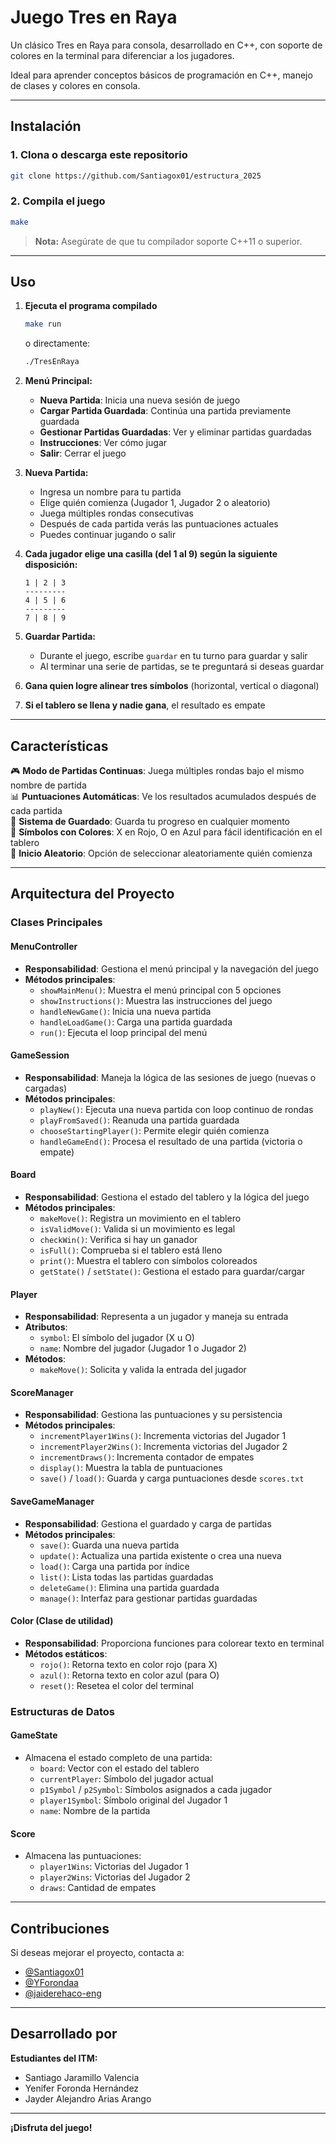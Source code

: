 # Juego Tres en Raya

Un clásico Tres en Raya para consola, desarrollado en C++, con soporte de colores en la terminal para diferenciar a los jugadores.

Ideal para aprender conceptos básicos de programación en C++, manejo de clases y colores en consola.

---

## Instalación

### 1. Clona o descarga este repositorio

```bash
git clone https://github.com/Santiagox01/estructura_2025
```

### 2. Compila el juego

```bash
make
```

>  **Nota:** Asegúrate de que tu compilador soporte C++11 o superior.

---

##  Uso

1. **Ejecuta el programa compilado**
   ```bash
   make run
   ```
   o directamente:
   ```bash
   ./TresEnRaya
   ```

2. **Menú Principal:**
   - **Nueva Partida**: Inicia una nueva sesión de juego
   - **Cargar Partida Guardada**: Continúa una partida previamente guardada
   - **Gestionar Partidas Guardadas**: Ver y eliminar partidas guardadas
   - **Instrucciones**: Ver cómo jugar
   - **Salir**: Cerrar el juego

3. **Nueva Partida:**
   - Ingresa un nombre para tu partida
   - Elige quién comienza (Jugador 1, Jugador 2 o aleatorio)
   - Juega múltiples rondas consecutivas
   - Después de cada partida verás las puntuaciones actuales
   - Puedes continuar jugando o salir

4. **Cada jugador elige una casilla (del 1 al 9) según la siguiente disposición:**

   ```
   1 | 2 | 3
   ---------
   4 | 5 | 6
   ---------
   7 | 8 | 9
   ```

5. **Guardar Partida:**
   - Durante el juego, escribe `guardar` en tu turno para guardar y salir
   - Al terminar una serie de partidas, se te preguntará si deseas guardar

6. **Gana quien logre alinear tres símbolos** (horizontal, vertical o diagonal)

7. **Si el tablero se llena y nadie gana**, el resultado es empate

---

##  Características

🎮 **Modo de Partidas Continuas**: Juega múltiples rondas bajo el mismo nombre de partida  
📊 **Puntuaciones Automáticas**: Ve los resultados acumulados después de cada partida  
💾 **Sistema de Guardado**: Guarda tu progreso en cualquier momento  
🎨 **Símbolos con Colores**: X en Rojo, O en Azul para fácil identificación en el tablero  
🎲 **Inicio Aleatorio**: Opción de seleccionar aleatoriamente quién comienza

---

## Arquitectura del Proyecto

### Clases Principales

#### **MenuController**
- **Responsabilidad**: Gestiona el menú principal y la navegación del juego
- **Métodos principales**:
  - `showMainMenu()`: Muestra el menú principal con 5 opciones
  - `showInstructions()`: Muestra las instrucciones del juego
  - `handleNewGame()`: Inicia una nueva partida
  - `handleLoadGame()`: Carga una partida guardada
  - `run()`: Ejecuta el loop principal del menú

#### **GameSession**
- **Responsabilidad**: Maneja la lógica de las sesiones de juego (nuevas o cargadas)
- **Métodos principales**:
  - `playNew()`: Ejecuta una nueva partida con loop continuo de rondas
  - `playFromSaved()`: Reanuda una partida guardada
  - `chooseStartingPlayer()`: Permite elegir quién comienza
  - `handleGameEnd()`: Procesa el resultado de una partida (victoria o empate)

#### **Board**
- **Responsabilidad**: Gestiona el estado del tablero y la lógica del juego
- **Métodos principales**:
  - `makeMove()`: Registra un movimiento en el tablero
  - `isValidMove()`: Valida si un movimiento es legal
  - `checkWin()`: Verifica si hay un ganador
  - `isFull()`: Comprueba si el tablero está lleno
  - `print()`: Muestra el tablero con símbolos coloreados
  - `getState()` / `setState()`: Gestiona el estado para guardar/cargar

#### **Player**
- **Responsabilidad**: Representa a un jugador y maneja su entrada
- **Atributos**:
  - `symbol`: El símbolo del jugador (X u O)
  - `name`: Nombre del jugador (Jugador 1 o Jugador 2)
- **Métodos**:
  - `makeMove()`: Solicita y valida la entrada del jugador

#### **ScoreManager**
- **Responsabilidad**: Gestiona las puntuaciones y su persistencia
- **Métodos principales**:
  - `incrementPlayer1Wins()`: Incrementa victorias del Jugador 1
  - `incrementPlayer2Wins()`: Incrementa victorias del Jugador 2
  - `incrementDraws()`: Incrementa contador de empates
  - `display()`: Muestra la tabla de puntuaciones
  - `save()` / `load()`: Guarda y carga puntuaciones desde `scores.txt`

#### **SaveGameManager**
- **Responsabilidad**: Gestiona el guardado y carga de partidas
- **Métodos principales**:
  - `save()`: Guarda una nueva partida
  - `update()`: Actualiza una partida existente o crea una nueva
  - `load()`: Carga una partida por índice
  - `list()`: Lista todas las partidas guardadas
  - `deleteGame()`: Elimina una partida guardada
  - `manage()`: Interfaz para gestionar partidas guardadas

#### **Color** (Clase de utilidad)
- **Responsabilidad**: Proporciona funciones para colorear texto en terminal
- **Métodos estáticos**:
  - `rojo()`: Retorna texto en color rojo (para X)
  - `azul()`: Retorna texto en color azul (para O)
  - `reset()`: Resetea el color del terminal

### Estructuras de Datos

#### **GameState**
- Almacena el estado completo de una partida:
  - `board`: Vector con el estado del tablero
  - `currentPlayer`: Símbolo del jugador actual
  - `p1Symbol` / `p2Symbol`: Símbolos asignados a cada jugador
  - `player1Symbol`: Símbolo original del Jugador 1
  - `name`: Nombre de la partida

#### **Score**
- Almacena las puntuaciones:
  - `player1Wins`: Victorias del Jugador 1
  - `player2Wins`: Victorias del Jugador 2
  - `draws`: Cantidad de empates

---

##  Contribuciones



Si deseas mejorar el proyecto, contacta a:

- [@Santiagox01](https://github.com/Santiagox01)
- [@YForondaa](https://github.com/YForondaa)
- [@jaiderehaco-eng](https://github.com/jaiderehaco-eng)

---

##  Desarrollado por

**Estudiantes del ITM:**

- Santiago Jaramillo Valencia
- Yenifer Foronda Hernández
- Jayder Alejandro Arias Arango

---

**¡Disfruta del juego!** 
